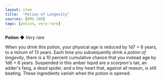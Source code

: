 ```yaml
---
layout: item
title:  "Potion of Longevity"
sources: [DMG.188]
tags: [potion, very-rare]
---
```


**Potion** ◆ *Very rare*

When you drink this potion, your physical age is reduced by 1d7 + 6 years, to a minum of 13 years. Each time you subsequently drink a _potion of longevity_, there is a 10 percent cumulative chance that you instead age by 1d6 + 6 years. Suspended in this amber liquid are a scorpion's tail, an adder's fang, a dead spider, and a tiny heart that, against all reason, is still beating. These ingredients vanish when the potion is opened.
